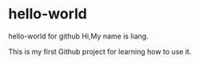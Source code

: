 # hello-world
hello-world for github
Hi,My name is liang.

This is my first Github project for learning how to use it.
